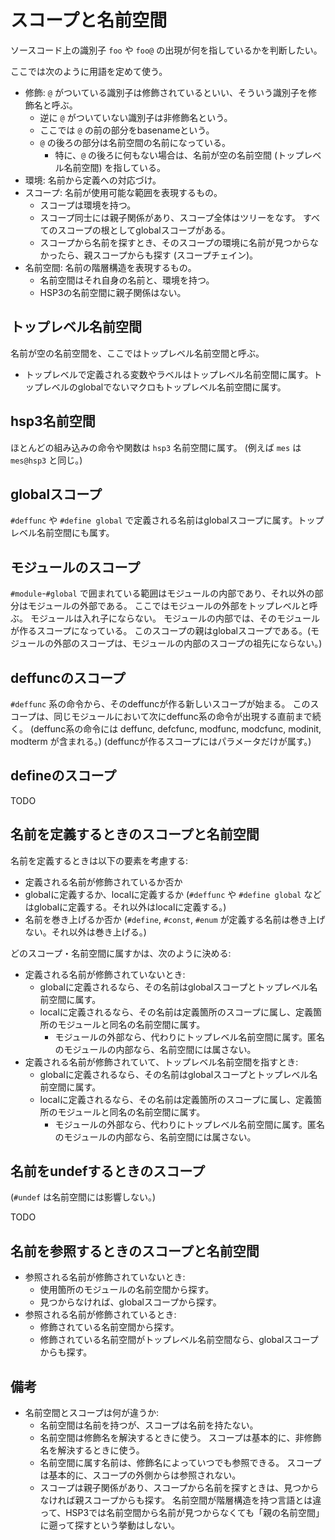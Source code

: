 # スコープと名前空間

ソースコード上の識別子 `foo` や `foo@` の出現が何を指しているかを判断したい。

ここでは次のように用語を定めて使う。

- 修飾: `@` がついている識別子は修飾されているといい、そういう識別子を修飾名と呼ぶ。
    - 逆に `@` がついていない識別子は非修飾名という。
    - ここでは `@` の前の部分をbasenameという。
    - `@` の後ろの部分は名前空間の名前になっている。
        - 特に、`@` の後ろに何もない場合は、名前が空の名前空間 (トップレベル名前空間) を指している。
- 環境: 名前から定義への対応づけ。
- スコープ: 名前が使用可能な範囲を表現するもの。
    - スコープは環境を持つ。
    - スコープ同士には親子関係があり、スコープ全体はツリーをなす。
        すべてのスコープの根としてglobalスコープがある。
    - スコープから名前を探すとき、そのスコープの環境に名前が見つからなかったら、親スコープからも探す (スコープチェイン)。
- 名前空間: 名前の階層構造を表現するもの。
    - 名前空間はそれ自身の名前と、環境を持つ。
    - HSP3の名前空間に親子関係はない。

## トップレベル名前空間

名前が空の名前空間を、ここではトップレベル名前空間と呼ぶ。

- トップレベルで定義される変数やラベルはトップレベル名前空間に属す。トップレベルのglobalでないマクロもトップレベル名前空間に属す。

## hsp3名前空間

ほとんどの組み込みの命令や関数は `hsp3` 名前空間に属す。
(例えば `mes` は `mes@hsp3` と同じ。)

## globalスコープ

`#deffunc` や `#define global` で定義される名前はglobalスコープに属す。トップレベル名前空間にも属す。

## モジュールのスコープ

`#module`-`#global` で囲まれている範囲はモジュールの内部であり、それ以外の部分はモジュールの外部である。
ここではモジュールの外部をトップレベルと呼ぶ。
モジュールは入れ子にならない。
モジュールの内部では、そのモジュールが作るスコープになっている。
このスコープの親はglobalスコープである。(モジュールの外部のスコープは、モジュールの内部のスコープの祖先にならない。)

## deffuncのスコープ

`#deffunc` 系の命令から、そのdeffuncが作る新しいスコープが始まる。
このスコープは、同じモジュールにおいて次にdeffunc系の命令が出現する直前まで続く。
(deffunc系の命令には deffunc, defcfunc, modfunc, modcfunc, modinit, modterm が含まれる。)
(deffuncが作るスコープにはパラメータだけが属す。)

## defineのスコープ

TODO

## 名前を定義するときのスコープと名前空間

名前を定義するときは以下の要素を考慮する:

- 定義される名前が修飾されているか否か
- globalに定義するか、localに定義するか
    (`#deffunc` や `#define global` などはglobalに定義する。それ以外はlocalに定義する。)
- 名前を巻き上げるか否か
    (`#define`, `#const`, `#enum` が定義する名前は巻き上げない。それ以外は巻き上げる。)

どのスコープ・名前空間に属すかは、次のように決める:

- 定義される名前が修飾されていないとき:
    - globalに定義されるなら、その名前はglobalスコープとトップレベル名前空間に属す。
    - localに定義されるなら、その名前は定義箇所のスコープに属し、定義箇所のモジュールと同名の名前空間に属す。
        - モジュールの外部なら、代わりにトップレベル名前空間に属す。匿名のモジュールの内部なら、名前空間には属さない。
- 定義される名前が修飾されていて、トップレベル名前空間を指すとき:
    - globalに定義されるなら、その名前はglobalスコープとトップレベル名前空間に属す。
    - localに定義されるなら、その名前は定義箇所のスコープに属し、定義箇所のモジュールと同名の名前空間に属す。
        - モジュールの外部なら、代わりにトップレベル名前空間に属す。匿名のモジュールの内部なら、名前空間には属さない。

## 名前をundefするときのスコープ

(`#undef` は名前空間には影響しない。)

TODO

## 名前を参照するときのスコープと名前空間

- 参照される名前が修飾されていないとき:
    - 使用箇所のモジュールの名前空間から探す。
    - 見つからなければ、globalスコープから探す。
- 参照される名前が修飾されているとき:
    - 修飾されている名前空間から探す。
    - 修飾されている名前空間がトップレベル名前空間なら、globalスコープからも探す。

## 備考

- 名前空間とスコープは何が違うか:
    - 名前空間は名前を持つが、スコープは名前を持たない。
    - 名前空間は修飾名を解決するときに使う。
        スコープは基本的に、非修飾名を解決するときに使う。
    - 名前空間に属す名前は、修飾名によっていつでも参照できる。
        スコープは基本的に、スコープの外側からは参照されない。
    - スコープは親子関係があり、スコープから名前を探すときは、見つからなければ親スコープからも探す。
        名前空間が階層構造を持つ言語とは違って、HSP3では名前空間から名前が見つからなくても「親の名前空間」に遡って探すという挙動はしない。
